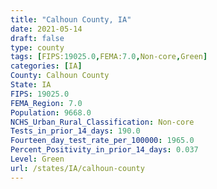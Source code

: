 ```yaml
---
title: "Calhoun County, IA"
date: 2021-05-14
draft: false
type: county
tags: [FIPS:19025.0,FEMA:7.0,Non-core,Green]
categories: [IA]
County: Calhoun County
State: IA
FIPS: 19025.0
FEMA_Region: 7.0
Population: 9668.0
NCHS_Urban_Rural_Classification: Non-core
Tests_in_prior_14_days: 190.0
Fourteen_day_test_rate_per_100000: 1965.0
Percent_Positivity_in_prior_14_days: 0.037
Level: Green
url: /states/IA/calhoun-county
---
```



